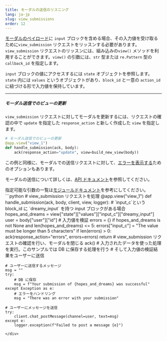 ```yaml
---
title: モーダルの送信のリスニング
lang: ja-jp
slug: view_submissions
order: 12
---
```


<div class="section-content">

<a href="https://api.slack.com/reference/block-kit/views">モーダルのペイロード</a>に `input` ブロックを含める場合、その入力値を受け取るために`view_submission` リクエストをリッスンする必要があります。`view_submission` リクエストのリッスンには、組み込みの`view()` メソッドを利用することができます。`view()` の引数には、`str` 型または `re.Pattern` 型の `callback_id` を指定します。

`input` ブロックの値にアクセスするには `state` オブジェクトを参照します。`state` 内には `values` というオブジェクトがあり、`block_id` と一意の `action_id` に紐づける形で入力値を保持しています。

---

##### モーダル送信でのビューの更新

`view_submission` リクエストに対してモーダルを更新するには、リクエストの確認の中で `update` を指定した `response_action` と新しく作成した `view` を指定します。

```python
# モーダル送信でのビューの更新
@app.view("view_1")
def handle_submission(ack, body):
    ack(response_action="update", view=build_new_view(body))
```
この例と同様に、モーダルでの送信リクエストに対して、<a href="https://api.slack.com/surfaces/modals/using#displaying_errors">エラーを表示する</a>ためのオプションもあります。

モーダルの送信について詳しくは、<a href="https://api.slack.com/surfaces/modals/using#interactions">API ドキュメント</a>を参照してください。

</div>

<div>
<span class="annotation">指定可能な引数の一覧は<a href="https://slack.dev/bolt-python/api-docs/slack_bolt/kwargs_injection/args.html" target="_blank">モジュールドキュメント</a>を参考にしてください。</span>
```python
# view_submission リクエストを処理
@app.view("view_1")
def handle_submission(ack, body, client, view, logger):
    # `input_c`という block_id に `dreamy_input` を持つ input ブロックがある場合
    hopes_and_dreams = view["state"]["values"]["input_c"]["dreamy_input"]
    user = body["user"]["id"]
    # 入力値を検証
    errors = {}
    if hopes_and_dreams is not None and len(hopes_and_dreams) <= 5:
        errors["input_c"] = "The value must be longer than 5 characters"
    if len(errors) > 0:
        ack(response_action="errors", errors=errors)
        return
    # view_submission リクエストの確認を行い、モーダルを閉じる
    ack()
    # 入力されたデータを使った処理を実行。このサンプルでは DB に保存する処理を行う
    # そして入力値の検証結果をユーザーに送信

    # ユーザーに送信するメッセージ
    msg = ""
    try:
        # DB に保存
        msg = f"Your submission of {hopes_and_dreams} was successful"
    except Exception as e:
        # エラーをハンドリング
        msg = "There was an error with your submission"

    # ユーザーにメッセージを送信
    try:
        client.chat_postMessage(channel=user, text=msg)
    except e:
        logger.exception(f"Failed to post a message {e}")

```
</div>
